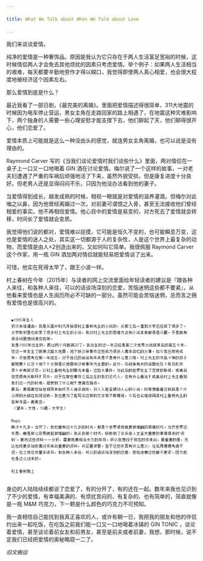 ```yaml
---

title: What We Talk about When We Talk about Love

---
```


我们来谈谈爱情。

纯净的爱情是一种奢饰品。原因是我认为它只存在于两人生活富足宽裕的时候，这时候情侣两人才会免去其他烦扰的因素只考虑爱情。举个例子：如果两人生活相当的艰难，每天都要辛勤地劳作才得以糊口，我觉得即使两人真心相爱，也会很大程度地被经济这个因素左右。

那么爱情到底是什么？

最近我看了一部日剧，《最完美的离婚》。里面把爱情描述得很简单，311大地震的时候因为电车停止营运，男女主角在走路回家的路上相遇了，在地震这种灾难影响下，两个独身的人需要一些心理安慰才能支撑下去，他们聊起了天，他们聊得很开心，他们恋爱了。

爱情本质上可能就是这么一种没由头的感觉，就连男女主角离婚，也可以说是没有理由的。

Raymond Carver 写的《当我们谈论爱情时我们谈些什么》里面，两对情侣在一桌子上一口又一口地喝着 GIN 酒在讨论爱情。梅尔说了一个这样的故事，一对老夫妇遭遇了严重的车祸后顽强地活了下来，虽然外貌受损，但是康复进度十分良好。但老男人还是显得闷闷不乐，只因为他没办法看到他的妻子。

当爱情得到成长，越发成熟的时候，相视一眼就是对爱情的滋养灌溉。但梅尔对此嗤之以鼻，因为他曾经离婚过一次，对前妻可谓恨之入骨，甚至无法接收他们曾经相爱的事实。他不再相信爱情。他心目中的爱情是易变的，对方死去了爱情就会转移，时间长了爱情就会变质。

我觉得他们说的都对，爱情难以捉摸，它可能是恒久不变的，也可能瞬息万变，这也是爱情的迷人之处，其实这一切都源于人的复杂性，人是这个世界上最复杂的动物，而爱情是由人×2创造出来的，又如何叫它简单。我很佩服 Raymond Carver 这个作家，用一瓶 GIN 酒加两对情侣就能轻易把爱情谈了出来。

可惜，他实在死得太早了，跟王小波一样。

村上春树在今年（2015年）与读者的网上交流里面给年轻读者的建议是『跟各种人来往，和各种人来往，可以的话谈场深刻的恋爱，苦恼迷惘这些都不要紧』，从他看来爱情也是人生阅历所必不可缺的一部分。虽然可能会苦恼迷惘，总而言之拥有爱情也是很高兴的。

![村上](/assets/img/2018-03-28-Haruki.png "Haruki.png")

身边的人陆陆续续都谈了恋爱了，有的分开了，有的还在一起。数年来我也见识到了不少的爱情，有幸福美满的、有烦扰苦闷的、有复杂的、也有简单的，简直就像是一瓶 M&M 巧克力，下一颗是什么颜色的巧克力不可预知。

我一直相信自己能找到我真正喜欢的人，或许有朝一日，我把我的朋友和他的伴侣约出来一起吃饭，在吃饭之前我们能一口又一口地喝着冰镇的 GIN TONIC ，谈论着爱情，甚至谈论着前女友和前男友，甚至是前夫或者前妻，我想，那时候，说不定我们已经把爱情的奥秘略窥一二了。

*旧文搬运*
